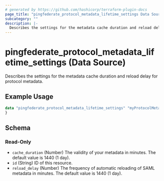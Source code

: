 ```yaml
---
# generated by https://github.com/hashicorp/terraform-plugin-docs
page_title: "pingfederate_protocol_metadata_lifetime_settings Data Source - terraform-provider-pingfederate"
subcategory: ""
description: |-
  Describes the settings for the metadata cache duration and reload delay for protocol metadata.
---
```


# pingfederate_protocol_metadata_lifetime_settings (Data Source)

Describes the settings for the metadata cache duration and reload delay for protocol metadata.

## Example Usage

```terraform
data "pingfederate_protocol_metadata_lifetime_settings" "myProtocolMetadataLifetimeSettingsExample" {
}
```

<!-- schema generated by tfplugindocs -->
## Schema

### Read-Only

- `cache_duration` (Number) The validity of your metadata in minutes. The default value is 1440 (1 day).
- `id` (String) ID of this resource.
- `reload_delay` (Number) The frequency of automatic reloading of SAML metadata in minutes. The default value is 1440 (1 day).
